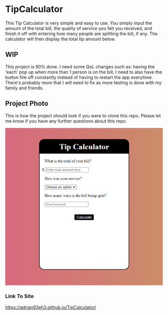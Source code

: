 # TipCalculator

This Tip Calculator is very simple and easy to use. You simply input the amount of the total bill, the quality of service you felt you received, and finish it off with entering how many people are splitting the bill, if any. The calculator will then display the total tip amount below.

## WIP
This project is 90% done. I need some QoL changes such as: having the 'each' pop up when more than 1 person is on the bill, I need to also have the button fire off constantly instead of having to restart the app everytime. There's probably more that I will need to fix as more testing is done with my family and friends.

## Project Photo

This is how the project should look if you were to clone this repo. Please let me know if you have any further questions about this repo.

<img src="Assets\Images\Screenshot_4.png" alt="picture_of_tip_calculator">

### Link To Site

https://adrian93eh3.github.io/TipCalculator/
